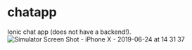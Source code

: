 # chatapp
Ionic chat app (does not have a backend!).
![Simulator Screen Shot - iPhone X - 2019-06-24 at 14 31 37](https://user-images.githubusercontent.com/22114609/60015789-00d49e00-968d-11e9-8c82-a136beb3b288.png)

